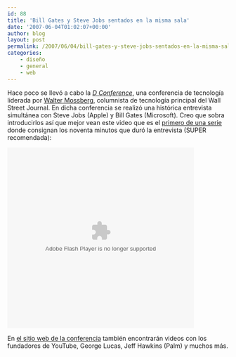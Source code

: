```yaml
---
id: 88
title: 'Bill Gates y Steve Jobs sentados en la misma sala'
date: '2007-06-04T01:02:07+00:00'
author: blog
layout: post
permalink: /2007/06/04/bill-gates-y-steve-jobs-sentados-en-la-misma-sala/
categories:
    - diseño
    - general
    - web
---
```


Hace poco se llevó a cabo la [*D Conference*](http://d5.allthingsd.com/ "D5 en All Things Digital"), una conferencia de tecnología liderada por [Walter Mossberg](http://walt.allthingsd.com/), columnista de tecnología principal del Wall Street Journal. En dicha conferencia se realizó una histórica entrevista simultánea con Steve Jobs (Apple) y Bill Gates (Microsoft). Creo que sobra introducirlos así que mejor vean este video que es el [primero de una serie](http://link.brightcove.com/services/link/bcpid716692140/bclid909803988/bctid958634947) donde consignan los noventa minutos que duró la entrevista (SUPER recomendada):

<embed base="http://admin.brightcove.com" bgcolor="#FFFFFF" flashvars="videoId=958475626&playerId=452319854&viewerSecureGatewayURL=https://services.brightcove.com/services/amfgateway&servicesURL=http://services.brightcove.com/services&cdnURL=http://admin.brightcove.com&domain=embed&autoStart=false&" height="412" name="flashObj" pluginspage="http://www.macromedia.com/shockwave/download/index.cgi?P1_Prod_Version=ShockwaveFlash" seamlesstabbing="false" src="http://services.brightcove.com/services/viewer/federated_f8/452319854" swliveconnect="true" type="application/x-shockwave-flash" width="425"></embed>

En [el sitio web de la conferencia](http://d5.allthingsd.com/ "D5 en All Things Digital") también encontrarán videos con los fundadores de YouTube, George Lucas, Jeff Hawkins (Palm) y muchos más.